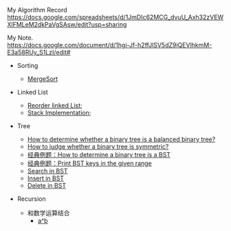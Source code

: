 My Algorithm Record  
https://docs.google.com/spreadsheets/d/1JmDIc62MCG_dvuU_Axh32zVEWXlFMLeM2dkPaVgSAsw/edit?usp=sharing
 
My Note.   
https://docs.google.com/document/d/1hgi-Jf-h2ffJlSV5dZ9iQEVlhkmM-E3a58RUy_S1LzI/edit#

- Sorting   
  - [MergeSort](https://docs.google.com/document/d/13wgclHC2Ho2X-bXeOU5fnXw6EJYcMH_fiZyqJo1Fw9g/edit)   
- Linked List  
  - [Reorder linked List](https://docs.google.com/document/d/1-d74EvJrNI2koE1YzJ74i7iwRu9K-TMKn7ERB0sWOC8/edit);
  - [Stack Implementation](https://docs.google.com/document/d/1gJ6QgpaMfBF5-XGDd-_kw-UiOVtpv3tWGZCBOLhFFDo/edit);

- Tree
  - [How to determine whether a binary tree is a balanced binary tree?](https://docs.google.com/document/d/1ozw2M5nWmzbzT_5z4r-UGOqgHPYayxPwNEpBMEtvTVU/edit)
  - [How to judge whether a binary tree is symmetric?](https://docs.google.com/document/d/1SLRqh32VP2meAVtMVYGNyCq4b-ec5_VQNwaLoeFxewY/edit)
  - [经典例题：How to determine a binary tree is a BST](https://docs.google.com/document/d/1plLbMvAUMF4KDL5xtJEDy9rU1_IEj9zfH4C0iaJ5YIQ/edit)
  - [经典例题：Print BST keys in the given range](https://docs.google.com/document/d/1uRdw1MN8_teoRdp79-jffTh_ajsRdD-Y7r4yUe2Pyb0/edit)
  - [Search in BST](https://docs.google.com/document/d/1Qid4FwFPXIfOfOFmWwC-AlmU4QdlD9hqmG-oToRlObA/edit)
  - [Insert in BST](https://docs.google.com/document/d/1W45sfUmH4zW7pqR75qSaI9gCeZhF1z96T9z30m0FO44/edit)
  - [Delete in BST]()
  
- Recursion
  - 和数学运算结合
    - [a^b](https://docs.google.com/document/d/1Mckjeb98OxXtIKykOvhwZB-shfvmLyL5IWKxy-m4ZYQ/edit)
